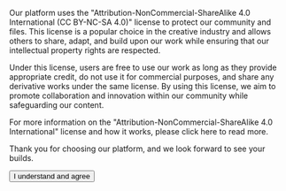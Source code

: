 <div class="licensebox__item" >
    <div class="content">
    <div class="titlebar"></div>
        <p style="max-width: 39em; overflow-wrap: break-word;">
            Our platform uses the "Attribution-NonCommercial-ShareAlike 4.0 International (CC BY-NC-SA 4.0)" license to protect our community and files. This license is a popular choice in the creative industry and allows others to share, adapt, and build upon our work while ensuring that our intellectual property rights are respected.
        </p>
        <p style="max-width: 39em; overflow-wrap: break-word;">
            Under this license, users are free to use our work as long as they provide appropriate credit, do not use it for commercial purposes, and share any derivative works under the same license. By using this license, we aim to promote collaboration and innovation within our community while safeguarding our content.
        </p>
        <p style="max-width: 39em; overflow-wrap: break-word;">
            For more information on the "Attribution-NonCommercial-ShareAlike 4.0 International" license and how it works, please click here to read more.
        </p>
        <p style="max-width: 39em; overflow-wrap: break-word;">
            Thank you for choosing our platform, and we look forward to see your builds.
        </p>
        <input type="button" class="btn" onClick="document.querySelector('.licensebox__item').remove();" value='I understand and agree' />
    </div>
</div>